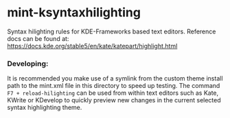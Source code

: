 # mint-ksyntaxhilighting
Syntax hilighting rules for KDE-Frameworks based text editors.
Reference docs can be found at: https://docs.kde.org/stable5/en/kate/katepart/highlight.html

### Developing:
It is recommended you make use of a symlink from the custom theme install path to the mint.xml file
in this directory to speed up testing. The command `F7 + reload-hilighting` can be used from within
text editors such as Kate, KWrite or KDevelop to quickly preview new changes in the current selected
syntax highlighting theme.
